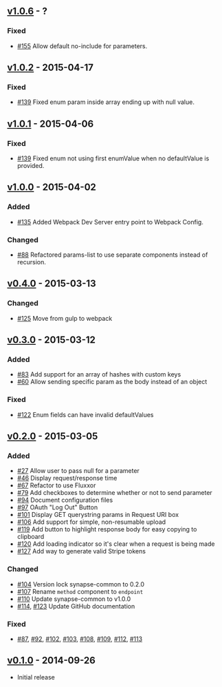 ## [v1.0.6](https://github.com/synapsestudios/lively/compare/v1.0.2...v1.0.6) - ?
### Fixed
- [#155](https://github.com/synapsestudios/lively/pull/155) Allow default no-include for parameters.

## [v1.0.2](https://github.com/synapsestudios/lively/compare/v1.0.1...v1.0.2) - 2015-04-17
### Fixed
- [#139](https://github.com/synapsestudios/lively/pull/139) Fixed enum param inside array ending up with null value.


## [v1.0.1](https://github.com/synapsestudios/lively/compare/v1.0.0...v1.0.1) - 2015-04-06
### Fixed
- [#139](https://github.com/synapsestudios/lively/pull/139) Fixed enum not using first enumValue when no defaultValue is provided.


## [v1.0.0](https://github.com/synapsestudios/lively/compare/v0.4.0...v1.0.0) - 2015-04-02
### Added
- [#135](https://github.com/synapsestudios/lively/pull/135) Added Webpack Dev Server entry point to Webpack Config.

### Changed
- [#88](https://github.com/synapsestudios/lively/pull/88) Refactored params-list to use separate components instead of recursion.


## [v0.4.0](https://github.com/synapsestudios/lively/compare/v0.3.0...v0.4.0) - 2015-03-13
### Changed
- [#125](https://github.com/synapsestudios/lively/pull/125) Move from gulp to webpack


## [v0.3.0](https://github.com/synapsestudios/lively/compare/v0.2.0...v0.3.0) - 2015-03-12
### Added
- [#83](https://github.com/synapsestudios/lively/pull/83) Add support for an array of hashes with custom keys
- [#60](https://github.com/synapsestudios/lively/pull/60) Allow sending specific param as the body instead of an object

### Fixed
- [#122](https://github.com/synapsestudios/lively/pull/122) Enum fields can have invalid defaultValues


## [v0.2.0](https://github.com/synapsestudios/lively/compare/v0.1.0...v0.2.0) - 2015-03-05
### Added
- [#27](https://github.com/synapsestudios/lively/pull/27) Allow user to pass null for a parameter
- [#46](https://github.com/synapsestudios/lively/pull/46) Display request/response time
- [#67](https://github.com/synapsestudios/lively/pull/67) Refactor to use Fluxxor
- [#79](https://github.com/synapsestudios/lively/pull/79) Add checkboxes to determine whether or not to send parameter
- [#94](https://github.com/synapsestudios/lively/pull/94) Document configuration files
- [#97](https://github.com/synapsestudios/lively/pull/97) OAuth "Log Out" Button
- [#101](https://github.com/synapsestudios/lively/pull/101) Display GET querystring params in Request URI box
- [#106](https://github.com/synapsestudios/lively/pull/106) Add support for simple, non-resumable upload
- [#119](https://github.com/synapsestudios/lively/pull/119) Add button to highlight response body for easy copying to clipboard
- [#120](https://github.com/synapsestudios/lively/pull/120) Add loading indicator so it's clear when a request is being made
- [#127](https://github.com/synapsestudios/lively/pull/127) Add way to generate valid Stripe tokens

### Changed
- [#104](https://github.com/synapsestudios/lively/pull/104) Version lock synapse-common to 0.2.0
- [#107](https://github.com/synapsestudios/lively/pull/107) Rename `method` component to `endpoint`
- [#110](https://github.com/synapsestudios/lively/pull/110) Update synapse-common to v1.0.0
- [#114](https://github.com/synapsestudios/lively/pull/114), [#123](https://github.com/synapsestudios/lively/pull/123) Update GitHub documentation

### Fixed
- [#87](https://github.com/synapsestudios/lively/pull/87), [#92](https://github.com/synapsestudios/lively/pull/92), [#102](https://github.com/synapsestudios/lively/pull/102), [#103](https://github.com/synapsestudios/lively/pull/103), [#108](https://github.com/synapsestudios/lively/pull/108), [#109](https://github.com/synapsestudios/lively/pull/109), [#112](https://github.com/synapsestudios/lively/pull/112), [#113](https://github.com/synapsestudios/lively/pull/113)


## [v0.1.0](https://github.com/synapsestudios/lively/releases/tag/v0.1.0) - 2014-09-26
- Initial release

